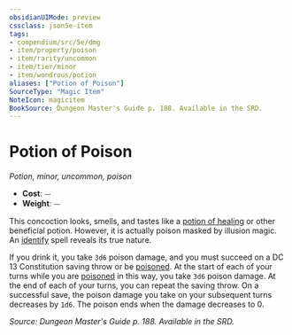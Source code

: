 ```yaml
---
obsidianUIMode: preview
cssclass: json5e-item
tags:
- compendium/src/5e/dmg
- item/property/poison
- item/rarity/uncommon
- item/tier/minor
- item/wondrous/potion
aliases: ["Potion of Poison"]
SourceType: "Magic Item"
NoteIcon: magicitem
BookSource: Dungeon Master's Guide p. 188. Available in the SRD.
---
```

# Potion of Poison
*Potion, minor, uncommon, poison*  

- **Cost**: ⏤
- **Weight**: ⏤

This concoction looks, smells, and tastes like a [potion of healing](/3-Mechanics/CLI/items/potion-of-healing.md) or other beneficial potion. However, it is actually poison masked by illusion magic. An [identify](/3-Mechanics/CLI/spells/identify.md) spell reveals its true nature.

If you drink it, you take `3d6` poison damage, and you must succeed on a DC 13 Constitution saving throw or be [poisoned](/3-Mechanics/CLI/rules/conditions.md#poisoned). At the start of each of your turns while you are [poisoned](/3-Mechanics/CLI/rules/conditions.md#poisoned) in this way, you take `3d6` poison damage. At the end of each of your turns, you can repeat the saving throw. On a successful save, the poison damage you take on your subsequent turns decreases by `1d6`. The poison ends when the damage decreases to 0.

*Source: Dungeon Master's Guide p. 188. Available in the SRD.*
